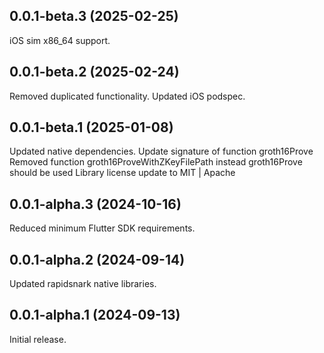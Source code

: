 ## 0.0.1-beta.3 (2025-02-25)

iOS sim x86_64 support.

## 0.0.1-beta.2 (2025-02-24)

Removed duplicated functionality.
Updated iOS podspec.

## 0.0.1-beta.1 (2025-01-08)

Updated native dependencies.
Update signature of function groth16Prove
Removed function groth16ProveWithZKeyFilePath instead groth16Prove should be used
Library license update to MIT | Apache

## 0.0.1-alpha.3 (2024-10-16)

Reduced minimum Flutter SDK requirements.

## 0.0.1-alpha.2 (2024-09-14)

Updated rapidsnark native libraries.

## 0.0.1-alpha.1 (2024-09-13)

Initial release.
